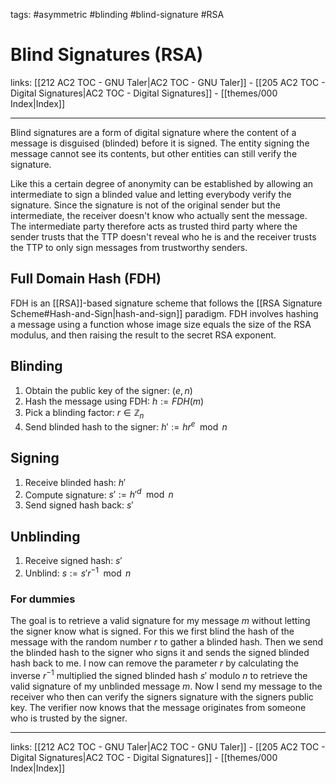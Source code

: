 tags: #asymmetric #blinding #blind-signature #RSA

# Blind Signatures (RSA)

links: [[212 AC2 TOC - GNU Taler|AC2 TOC - GNU Taler]] - [[205 AC2 TOC - Digital Signatures|AC2 TOC - Digital Signatures]] - [[themes/000 Index|Index]]

---

Blind signatures are a form of digital signature where the content of a message is disguised (blinded) before it is signed. The entity signing the message cannot see its contents, but other entities can still verify the signature.

Like this a certain degree of anonymity can be established by allowing an intermediate to sign a blinded value and letting everybody verify the signature. Since the signature is not of the original sender but the intermediate, the receiver doesn't know who actually sent the message. The intermediate party therefore acts as trusted third party where the sender trusts that the TTP doesn't reveal who he is and the receiver trusts the TTP to only sign messages from trustworthy senders. 

## Full Domain Hash (FDH)

FDH is an [[RSA]]-based signature scheme that follows the [[RSA Signature Scheme#Hash-and-Sign|hash-and-sign]] paradigm. FDH involves hashing a message using a function whose image size equals the size of the RSA modulus, and then raising the result to the secret RSA exponent.

## Blinding

1. Obtain the public key of the signer: $(e, n)$
2. Hash the message using FDH: $h := FDH(m)$
3. Pick a blinding factor: $r \in \mathbb{Z}_n$
4. Send blinded hash to the signer: $h' := hr^e \mod n$

## Signing

1. Receive blinded hash: $h'$
2. Compute signature: $s' := h'^d \mod n$
3. Send signed hash back: $s'$

## Unblinding

1. Receive signed hash: $s'$
2. Unblind: $s := s'r^{-1} \mod n$

### For dummies

The goal is to retrieve a valid signature for my message $m$ without letting the signer know what is signed. For this we first blind the hash of the message with the random number $r$ to gather a blinded hash. Then we send the blinded hash to the signer who signs it and sends the signed blinded hash back to me. I now can remove the parameter $r$ by calculating the inverse $r^{-1}$ multiplied the signed blinded hash $s'$ modulo $n$ to retrieve the valid signature of my unblinded message $m$. Now I send my message to the receiver who then can verify the signers signature with the signers public key. The verifier now knows that the message originates from someone who is trusted by the signer.

---
links: [[212 AC2 TOC - GNU Taler|AC2 TOC - GNU Taler]] - [[205 AC2 TOC - Digital Signatures|AC2 TOC - Digital Signatures]] - [[themes/000 Index|Index]]
